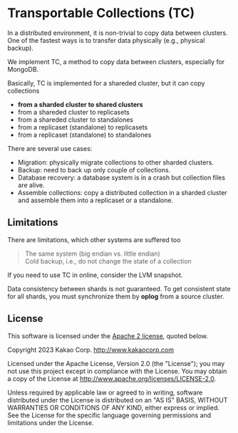 # Transportable Collections (TC)
In a distributed environment, it is non-trivial to copy data between clusters. 
One of the fastest ways is to transfer data physically (e.g., physical backup).

We implement TC, a method to copy data between clusters, especially for MongoDB.

Basically, TC is implemented for a shareded cluster, but it can copy collections
 - **from a sharded cluster to shared clusters**
 - from a shareded cluster to replicasets
 - from a shareded cluster to standalones
 - from a replicaset (standalone) to replicasets
 - from a replicaset (standalone) to standalones

There are several use cases:

- Migration: physically migrate collections to other sharded clusters.
- Backup: need to back up only couple of collections.
- Database recovery: a database system is in a crash but collection files are alive.
- Assemble collections: copy a distributed collection in a sharded cluster and assemble them into a replicaset or a standalone.


## Limitations
There are limitations, which other systems are suffered too

> The same system (big endian vs. little endian)  
> Cold backup, i.e., do not change the state of a collection

If you need to use TC in online, consider the LVM snapshot.

Data consistency between shards is not guaranteed. 
To get consistent state for all shards, you must synchronize them by **oplog** from a source cluster.

## License

This software is licensed under the [Apache 2 license](LICENSE), quoted below.

Copyright 2023 Kakao Corp. <http://www.kakaocorp.com>

Licensed under the Apache License, Version 2.0 (the "License"); you may not
use this project except in compliance with the License. You may obtain a copy
of the License at http://www.apache.org/licenses/LICENSE-2.0.

Unless required by applicable law or agreed to in writing, software
distributed under the License is distributed on an "AS IS" BASIS, WITHOUT
WARRANTIES OR CONDITIONS OF ANY KIND, either express or implied. See the
License for the specific language governing permissions and limitations under
the License.
